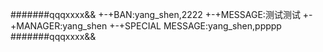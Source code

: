 #######qqqxxxx&&
+-+BAN:yang_shen,2222
+-+MESSAGE:测试测试
+-+MANAGER:yang_shen
+-+SPECIAL MESSAGE:yang_shen,ppppp
#######qqqxxxx&&
